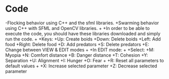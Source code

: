 # Code
-Flocking behavior using C++ and the sfml libraries.
+Swarming behavior using C++ with SFML and OpenCV libraries.
+ 
+In order to be able to execute the code, you should have these libraries downloaded and simply run the code. 
+
+Keys:
+Up: Create boids
+Down: Delete boids
+Left: Add food
+Right: Delete food
+D: Add predators 
+S: Delete predators
+E: Change between VIEW & EDIT modes
+
+In EDIT mode:
+
+Select:
+M: Myopia
+N: Comfort distance
+B: Danger distance
+T: Cohesion
+Y: Separation
+U: Alignment
+I: Hunger
+O: Fear
+
+R: Reset all parameters to default values
+
+X: Increase selected parameter
+Z: Decrease selected parameter

